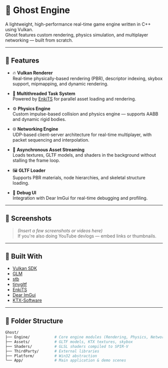 # 👻 Ghost Engine

A lightweight, high-performance real-time game engine written in C++ using Vulkan.  
Ghost features custom rendering, physics simulation, and multiplayer networking — built from scratch.

---

## 🚀 Features

- 🔥 **Vulkan Renderer**  
  Real-time physically-based rendering (PBR), descriptor indexing, skybox support, mipmapping, and dynamic rendering.

- 🧠 **Multithreaded Task System**  
  Powered by [EnkiTS](https://github.com/dougbinks/enkiTS) for parallel asset loading and rendering.

- ⚙️ **Physics Engine**  
  Custom impulse-based collision and physics engine — supports AABB and dynamic rigid bodies.

- 🌐 **Networking Engine**  
  UDP-based client-server architecture for real-time multiplayer, with packet sequencing and interpolation.

- 🧵 **Asynchronous Asset Streaming**  
  Loads textures, GLTF models, and shaders in the background without stalling the frame loop.

- 🖼️ **GLTF Loader**  
  Supports PBR materials, node hierarchies, and skeletal structure loading.

- 🧰 **Debug UI**  
  Integration with Dear ImGui for real-time debugging and profiling.

---

## 📸 Screenshots

> *(Insert a few screenshots or videos here)*  
> If you're also doing YouTube devlogs — embed links or thumbnails.

---

## 🧪 Built With

- [Vulkan SDK](https://vulkan.lunarg.com/)
- [GLM](https://github.com/g-truc/glm)
- [stb](https://github.com/nothings/stb)
- [tinygltf](https://github.com/syoyo/tinygltf)
- [EnkiTS](https://github.com/dougbinks/enkiTS)
- [Dear ImGui](https://github.com/ocornut/imgui)
- [KTX-Software](https://github.com/KhronosGroup/KTX-Software)

---

## 📂 Folder Structure

```bash
Ghost/
├── Engine/           # Core engine modules (Rendering, Physics, Networking)
├── Assets/           # GLTF models, KTX textures, skybox
├── Shaders/          # GLSL shaders compiled to SPIR-V
├── ThirdParty/       # External libraries
├── Platform/         # Win32 abstraction
└── App/              # Main application & demo scenes
